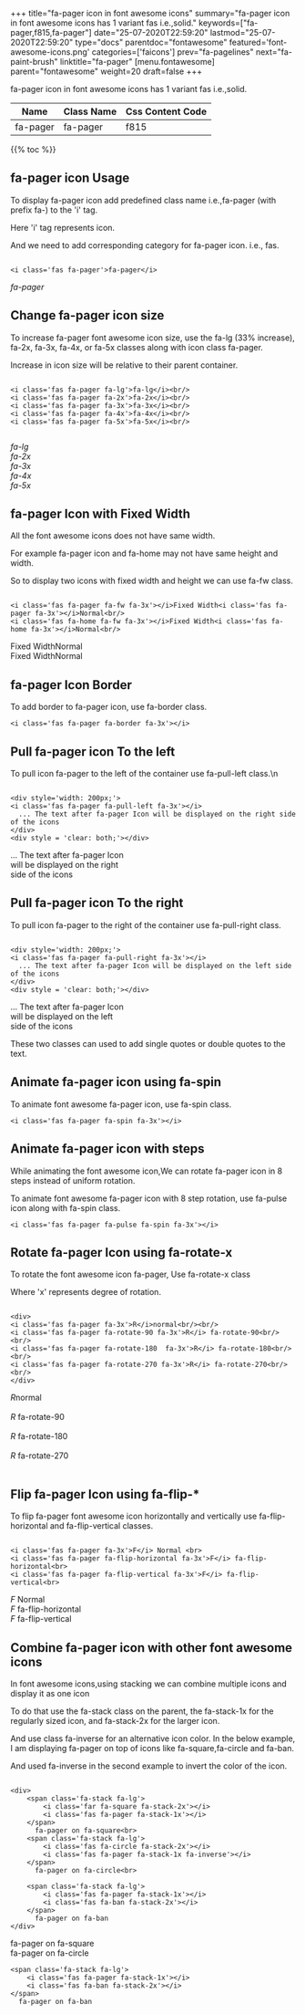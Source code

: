 +++
title="fa-pager icon in font awesome icons"
summary="fa-pager icon in font awesome icons has 1 variant fas i.e.,solid."
keywords=["fa-pager,f815,fa-pager"]
date="25-07-2020T22:59:20"
lastmod="25-07-2020T22:59:20"
type="docs"
parentdoc="fontawesome"
featured='font-awesome-icons.png'
categories=['faicons']
prev="fa-pagelines"
next="fa-paint-brush"
linktitle="fa-pager"
[menu.fontawesome]
parent="fontawesome"
weight=20
draft=false
+++


fa-pager icon in font awesome icons has 1 variant fas i.e.,solid.

<div class='table-responsive'><table class='table'><thead><tr><th>Name</th><th>Class Name</th><th>Css Content Code</th></tr></thead><tbody><tr><td>fa-pager</td><td>fa-pager</td><td>f815</td></tr></tbody></table></div>


{{% toc %}}


## fa-pager icon Usage

To display fa-pager icon add predefined class name i.e.,fa-pager (with prefix fa-) to the 'i' tag.

Here 'i' tag represents icon.

And we need to add corresponding category for fa-pager icon. i.e., fas.


```

<i class='fas fa-pager'>fa-pager</i>
```

<i class='fas fa-pager'>fa-pager</i>




## Change fa-pager icon size
To increase fa-pager font awesome icon size, use the fa-lg (33% increase), fa-2x, fa-3x, fa-4x, or fa-5x classes along with icon class fa-pager.

Increase in icon size will be relative to their parent container. 

```

<i class='fas fa-pager fa-lg'>fa-lg</i><br/>
<i class='fas fa-pager fa-2x'>fa-2x</i><br/>
<i class='fas fa-pager fa-3x'>fa-3x</i><br/>
<i class='fas fa-pager fa-4x'>fa-4x</i><br/>
<i class='fas fa-pager fa-5x'>fa-5x</i><br/>
            
```

<i class='fas fa-pager fa-lg'>fa-lg</i><br/>
<i class='fas fa-pager fa-2x'>fa-2x</i><br/>
<i class='fas fa-pager fa-3x'>fa-3x</i><br/>
<i class='fas fa-pager fa-4x'>fa-4x</i><br/>
<i class='fas fa-pager fa-5x'>fa-5x</i><br/>
            



## fa-pager Icon with Fixed Width 

All the font awesome icons does not have same width.

For example fa-pager icon and fa-home may not have same height and width.

So to display two icons with fixed width and height we can use fa-fw class.


```

<i class='fas fa-pager fa-fw fa-3x'></i>Fixed Width<i class='fas fa-pager fa-3x'></i>Normal<br/>
<i class='fas fa-home fa-fw fa-3x'></i>Fixed Width<i class='fas fa-home fa-3x'></i>Normal<br/>
```

<i class='fas fa-pager fa-fw fa-3x'></i>Fixed Width<i class='fas fa-pager fa-3x'></i>Normal<br/>
<i class='fas fa-home fa-fw fa-3x'></i>Fixed Width<i class='fas fa-home fa-3x'></i>Normal<br/>



## fa-pager Icon Border 

To add border to fa-pager icon, use fa-border class.


```
<i class='fas fa-pager fa-border fa-3x'></i>

```
<i class='fas fa-pager fa-border fa-3x'></i>





## Pull fa-pager icon To the left

To pull icon fa-pager to the left of the container use fa-pull-left class.\n

```

<div style='width: 200px;'>
<i class='fas fa-pager fa-pull-left fa-3x'></i>
  ... The text after fa-pager Icon will be displayed on the right side of the icons
</div>
<div style = 'clear: both;'></div>
```

<div style='width: 200px;'>
<i class='fas fa-pager fa-pull-left fa-3x'></i>
  ... The text after fa-pager Icon will be displayed on the right side of the icons
</div>
<div style = 'clear: both;'></div>




## Pull fa-pager icon To the right
To pull icon fa-pager to the right of the container use fa-pull-right class.

```

<div style='width: 200px;'>
<i class='fas fa-pager fa-pull-right fa-3x'></i>
  ... The text after fa-pager Icon will be displayed on the left side of the icons
</div>
<div style = 'clear: both;'></div>
```

<div style='width: 200px;'>
<i class='fas fa-pager fa-pull-right fa-3x'></i>
  ... The text after fa-pager Icon will be displayed on the left side of the icons
</div>
<div style = 'clear: both;'></div>

These two classes can used to add single quotes or double quotes to the text.


## Animate fa-pager icon using fa-spin
To animate font awesome fa-pager icon, use fa-spin class.

```
<i class='fas fa-pager fa-spin fa-3x'></i>
```
<i class='fas fa-pager fa-spin fa-3x'></i>




## Animate fa-pager icon with steps
While animating the font awesome icon,We can rotate fa-pager icon in 8 steps instead of uniform rotation.

To animate font awesome fa-pager icon with 8 step rotation, use fa-pulse icon along with fa-spin class.


```
<i class='fas fa-pager fa-pulse fa-spin fa-3x'></i>

```
<i class='fas fa-pager fa-pulse fa-spin fa-3x'></i>





## Rotate fa-pager Icon using fa-rotate-x
To rotate the font awesome icon fa-pager, Use fa-rotate-x class

Where 'x' represents degree of rotation.


```

<div>
<i class='fas fa-pager fa-3x'>R</i>normal<br/><br/>
<i class='fas fa-pager fa-rotate-90 fa-3x'>R</i> fa-rotate-90<br/><br/> 
<i class='fas fa-pager fa-rotate-180  fa-3x'>R</i> fa-rotate-180<br/><br/> 
<i class='fas fa-pager fa-rotate-270 fa-3x'>R</i> fa-rotate-270<br/><br/>
</div>
```

<div>
<i class='fas fa-pager fa-3x'>R</i>normal<br/><br/>
<i class='fas fa-pager fa-rotate-90 fa-3x'>R</i> fa-rotate-90<br/><br/> 
<i class='fas fa-pager fa-rotate-180  fa-3x'>R</i> fa-rotate-180<br/><br/> 
<i class='fas fa-pager fa-rotate-270 fa-3x'>R</i> fa-rotate-270<br/><br/>
</div>




## Flip fa-pager Icon using fa-flip-*
To flip fa-pager font awesome icon horizontally and vertically use fa-flip-horizontal and fa-flip-vertical classes. 

```

<i class='fas fa-pager fa-3x'>F</i> Normal <br>
<i class='fas fa-pager fa-flip-horizontal fa-3x'>F</i> fa-flip-horizontal<br>
<i class='fas fa-pager fa-flip-vertical fa-3x'>F</i> fa-flip-vertical<br>
```

<i class='fas fa-pager fa-3x'>F</i> Normal <br>
<i class='fas fa-pager fa-flip-horizontal fa-3x'>F</i> fa-flip-horizontal<br>
<i class='fas fa-pager fa-flip-vertical fa-3x'>F</i> fa-flip-vertical<br>




## Combine fa-pager icon with other font awesome icons
In font awesome icons,using stacking we can combine multiple icons and display it as one icon 

To do that use the fa-stack class on the parent, the fa-stack-1x for the regularly sized icon, and fa-stack-2x for the larger icon.

And use class fa-inverse for an alternative icon color. 
In the below example, I am displaying fa-pager on top of icons like fa-square,fa-circle and fa-ban.

And used fa-inverse in the second example to invert the color of the icon.

```

<div>
    <span class='fa-stack fa-lg'>
        <i class='far fa-square fa-stack-2x'></i>
        <i class='fas fa-pager fa-stack-1x'></i>
    </span>
      fa-pager on fa-square<br>
    <span class='fa-stack fa-lg'>
        <i class='fas fa-circle fa-stack-2x'></i>
        <i class='fas fa-pager fa-stack-1x fa-inverse'></i>
    </span>
      fa-pager on fa-circle<br>

    <span class='fa-stack fa-lg'>
        <i class='fas fa-pager fa-stack-1x'></i>
        <i class='fas fa-ban fa-stack-2x'></i>
    </span>
      fa-pager on fa-ban
</div>
```

<div>
    <span class='fa-stack fa-lg'>
        <i class='far fa-square fa-stack-2x'></i>
        <i class='fas fa-pager fa-stack-1x'></i>
    </span>
      fa-pager on fa-square<br>
    <span class='fa-stack fa-lg'>
        <i class='fas fa-circle fa-stack-2x'></i>
        <i class='fas fa-pager fa-stack-1x fa-inverse'></i>
    </span>
      fa-pager on fa-circle<br>

    <span class='fa-stack fa-lg'>
        <i class='fas fa-pager fa-stack-1x'></i>
        <i class='fas fa-ban fa-stack-2x'></i>
    </span>
      fa-pager on fa-ban
</div>






